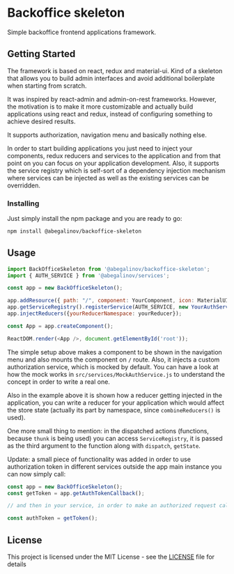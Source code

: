 # Backoffice skeleton
Simple backoffice frontend applications framework.

## Getting Started

The framework is based on react, redux and material-ui. Kind of a skeleton that allows you to build admin interfaces and avoid additional boilerplate when starting from scratch.

It was inspired by react-admin and admin-on-rest frameworks. 
However, the motivation is to make it more customizable and actually build applications using react and redux, instead of configuring something to achieve desired results.

It supports authorization, navigation menu and basically nothing else. 

In order to start building applications you just need to inject your components, redux reducers and services to the application and from that point on you can focus on your application development. Also, it supports the service registry which is self-sort of a dependency injection mechanism where services can be injected as well as the existing services can be overridden.

### Installing

Just simply install the npm package and you are ready to go:

```bash
npm install @abegalinov/backoffice-skeleton
```

## Usage

```javascript
import BackOfficeSkeleton from '@abegalinov/backoffice-skeleton';
import { AUTH_SERVICE } from '@abegalinov/services';

const app = new BackOfficeSkeleton();

app.addResource({ path: "/", component: YourComponent, icon: MaterialUIIconComponent, name: "Menu item", title: "Component title" });
app.getServiceRegistry().registerService(AUTH_SERVICE, new YourAuthService());
app.injectReducers({yourReducerNamespace: yourReducer});

const App = app.createComponent();

ReactDOM.render(<App />, document.getElementById('root'));
```

The simple setup above makes a component to be shown in the navigation menu and also mounts the component on `/` route. Also, it injects a custom authorization service, which is mocked by default. You can have a look at how the mock works in `src/services/MockAuthService.js` to understand the concept in order to write a real one.

Also in the example above it is shown how a reducer getting injected in the application, you can write a reducer for your application which would affect the store state (actually its part by namespace, since `combineReducers()` is used).

One more small thing to mention: in the dispatched actions (functions, because `thunk` is being used) you can access `ServiceRegistry`, it is passed as the third argument to the function along with `dispatch`, `getState`.

Update: a small piece of functionality was added in order to use authorization token in different services outside the app main instance you can now simply call:

```javascript
const app = new BackOfficeSkeleton();
const getToken = app.getAuthTokenCallback();

// and then in your service, in order to make an authorized request call the callback to get the authorization token;

const authToken = getToken();
```

## License

This project is licensed under the MIT License - see the [LICENSE](LICENSE) file for details

